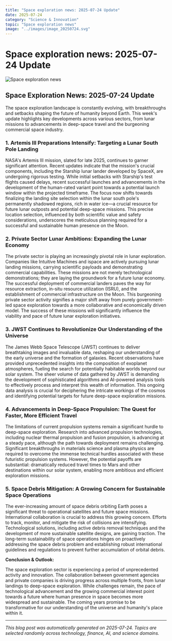 ```yaml
---
title: "Space exploration news: 2025-07-24 Update"
date: 2025-07-24
category: "Science & Innovation"
topic: "Space exploration news"
image: "../images/image_20250724.svg"
---
```


# Space exploration news: 2025-07-24 Update

![Space exploration news](../images/image_20250724.svg)

## Space Exploration News: 2025-07-24 Update

The space exploration landscape is constantly evolving, with breakthroughs and setbacks shaping the future of humanity beyond Earth. This week's update highlights key developments across various sectors, from lunar missions to advancements in deep-space travel and the burgeoning commercial space industry.


### 1. Artemis III Preparations Intensify: Targeting a Lunar South Pole Landing

NASA's Artemis III mission, slated for late 2025, continues to garner significant attention. Recent updates indicate that the mission's crucial components, including the Starship lunar lander developed by SpaceX, are undergoing rigorous testing. While initial setbacks with Starship's test flights caused delays, recent successful launches and advancements in the development of the human-rated variant point towards a potential launch window within the projected timeframe.  The focus now shifts towards finalizing the landing site selection within the lunar south pole's permanently shadowed regions, rich in water ice—a crucial resource for future lunar outposts and potential deep-space missions.  This precise location selection, influenced by both scientific value and safety considerations, underscores the meticulous planning required for a successful and sustainable human presence on the Moon.

### 2.  Private Sector Lunar Ambitions:  Expanding the Lunar Economy

The private sector is playing an increasingly pivotal role in lunar exploration.  Companies like Intuitive Machines and ispace are actively pursuing lunar landing missions, carrying scientific payloads and demonstrating commercial capabilities.  These missions are not merely technological demonstrations; they are laying the groundwork for a future lunar economy. The successful deployment of commercial landers paves the way for resource extraction, in-situ resource utilization (ISRU), and the establishment of commercial infrastructure on the Moon.  This burgeoning private sector activity signifies a major shift away from purely government-led space exploration towards a more collaborative and economically driven model.  The success of these missions will significantly influence the viability and pace of future lunar exploration initiatives.

### 3.  JWST Continues to Revolutionize Our Understanding of the Universe

The James Webb Space Telescope (JWST) continues to deliver breathtaking images and invaluable data, reshaping our understanding of the early universe and the formation of galaxies.  Recent observations have provided unprecedented insights into the composition of exoplanet atmospheres, fueling the search for potentially habitable worlds beyond our solar system.  The sheer volume of data gathered by JWST is demanding the development of sophisticated algorithms and AI-powered analysis tools to effectively process and interpret this wealth of information. This ongoing data analysis is crucial for deciphering the intricate workings of the cosmos and identifying potential targets for future deep-space exploration missions.

### 4.  Advancements in Deep-Space Propulsion: The Quest for Faster, More Efficient Travel

The limitations of current propulsion systems remain a significant hurdle to deep-space exploration.  Research into advanced propulsion technologies, including nuclear thermal propulsion and fusion propulsion, is advancing at a steady pace, although the path towards deployment remains challenging.  Significant breakthroughs in materials science and plasma physics are required to overcome the immense technical hurdles associated with these futuristic propulsion systems.  However, the potential payoffs are substantial:  dramatically reduced travel times to Mars and other destinations within our solar system, enabling more ambitious and efficient exploration missions.

### 5.  Space Debris Mitigation: A Growing Concern for Sustainable Space Operations

The ever-increasing amount of space debris orbiting Earth poses a significant threat to operational satellites and future space missions.  International collaboration is crucial to address this growing concern.  Efforts to track, monitor, and mitigate the risk of collisions are intensifying.  Technological solutions, including active debris removal techniques and the development of more sustainable satellite designs, are gaining traction.  The long-term sustainability of space operations hinges on proactively addressing the space debris problem and establishing robust international guidelines and regulations to prevent further accumulation of orbital debris.


**Conclusion & Outlook:**

The space exploration sector is experiencing a period of unprecedented activity and innovation.  The collaboration between government agencies and private companies is driving progress across multiple fronts, from lunar landings to deep-space exploration.  While challenges remain, the pace of technological advancement and the growing commercial interest point towards a future where human presence in space becomes more widespread and sustainable.  The coming years promise to be transformative for our understanding of the universe and humanity's place within it.


---
*This blog post was automatically generated on 2025-07-24. Topics are selected randomly across technology, finance, AI, and science domains.*
